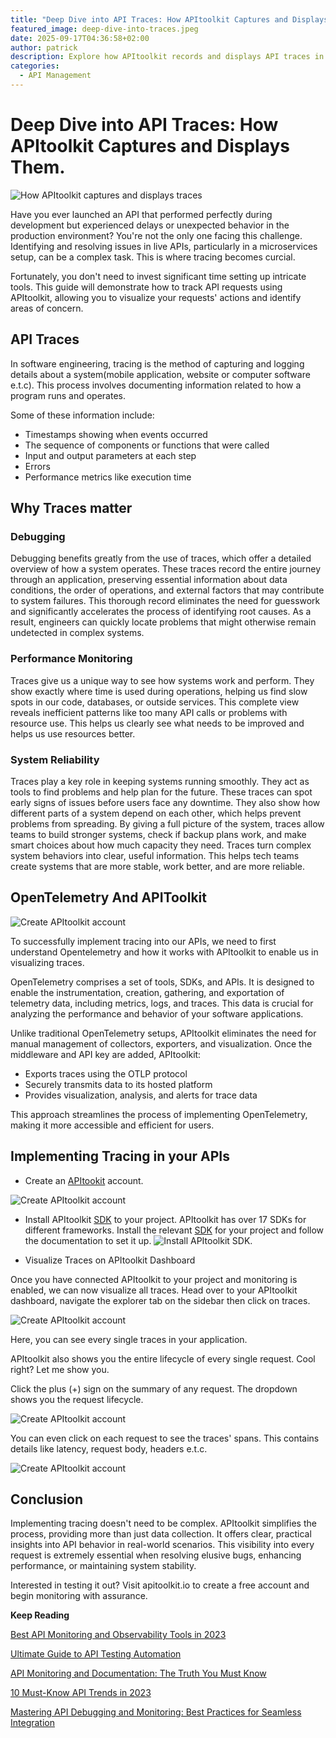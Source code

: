 ```yaml
---
title: "Deep Dive into API Traces: How APItoolkit Captures and Displays Them."
featured_image: deep-dive-into-traces.jpeg
date: 2025-09-17T04:36:58+02:00
author: patrick
description: Explore how APItoolkit records and displays API traces in real time, assisting you in quicker troubleshooting and effortless performance enhancement.
categories:
  - API Management
---
```


# Deep Dive into API Traces: How APItoolkit Captures and Displays Them.

![How APItoolkit captures and displays traces](./deep-dive-into-traces.jpeg)

Have you ever launched an API that performed perfectly during development but experienced delays or unexpected behavior in the production environment? You're not the only one facing this challenge. Identifying and resolving issues in live APIs, particularly in a microservices setup, can be a complex task. This is where tracing becomes curcial.

Fortunately, you don't need to invest significant time setting up intricate tools. This guide will demonstrate how to track API requests using APItoolkit, allowing you to visualize your requests' actions and identify areas of concern.

## API Traces

In software engineering, tracing is the method of capturing and logging details about a system(mobile application, website or computer software e.t.c). This process involves documenting information related to how a program runs and operates. 

Some of these information include: 

- Timestamps showing when events occurred
- The sequence of components or functions that were called
- Input and output parameters at each step
- Errors
- Performance metrics like execution time

## Why Traces matter

### Debugging
Debugging benefits greatly from the use of traces, which offer a detailed overview of how a system operates. These traces record the entire journey through an application, preserving essential information about data conditions, the order of operations, and external factors that may contribute to system failures. This thorough record eliminates the need for guesswork and significantly accelerates the process of identifying root causes. As a result, engineers can quickly locate problems that might otherwise remain undetected in complex systems.

### Performance Monitoring
Traces give us a unique way to see how systems work and perform. They show exactly where time is used during operations, helping us find slow spots in our code, databases, or outside services. This complete view reveals inefficient patterns like too many API calls or problems with resource use. This helps us clearly see what needs to be improved and helps us use resources better.

### System Reliability
Traces play a key role in keeping systems running smoothly. They act as tools to find problems and help plan for the future. These traces can spot early signs of issues before users face any downtime. They also show how different parts of a system depend on each other, which helps prevent problems from spreading. By giving a full picture of the system, traces allow teams to build stronger systems, check if backup plans work, and make smart choices about how much capacity they need. Traces turn complex system behaviors into clear, useful information. This helps tech teams create systems that are more stable, work better, and are more reliable.

## OpenTelemetry And APIToolkit

![Create APItoolkit account](./opentelemetry.png)

To successfully implement tracing into our APIs, we need to first understand Opentelemetry and how it works with APItoolkit to enable us in visualizing traces.

OpenTelemetry comprises a set of tools, SDKs, and APIs. It is designed to enable the instrumentation, creation, gathering, and exportation of telemetry data, including metrics, logs, and traces. This data is crucial for analyzing the performance and behavior of your software applications.

Unlike traditional OpenTelemetry setups, APItoolkit eliminates the need for manual management of collectors, exporters, and visualization. Once the middleware and API key are added, APItoolkit:

- Exports traces using the OTLP protocol
- Securely transmits data to its hosted platform
- Provides visualization, analysis, and alerts for trace data

This approach streamlines the process of implementing OpenTelemetry, making it more accessible and efficient for users.

## Implementing Tracing in your APIs
- Create an [APItookit](https://apitoolkit.io/) account.

![Create APItoolkit account](./create-acount.png)

- Install APItoolkit [SDK](https://apitoolkit.io/docs/sdks/) to your project. APItoolkit has over 17 SDKs for different frameworks. Install the relevant [SDK](https://apitoolkit.io/docs/sdks/) for your project and follow the documentation to set it up.
![Install APItoolkit SDK](./sdk.png).


- Visualize Traces on APItoolkit Dashboard

Once you have connected APItoolkit to your project and monitoring is enabled, we can now visualize all traces. Head over to your APItoolkit dashboard, navigate the explorer tab on the sidebar then click on traces.

![Create APItoolkit account](./traces.gif)

Here, you can see every single traces in your application.

APItoolkit also shows you the entire lifecycle of every single request. Cool right? Let me show you. 

Click the plus (+) sign on the summary of any request. The dropdown shows you the request lifecycle.

![Create APItoolkit account](./expand-traces.gif)

You can even click on each request to see the traces' spans. This contains details like latency, request body, headers e.t.c. 

![Create APItoolkit account](./span-traces.gif)

## Conclusion

Implementing tracing doesn't need to be complex. APItoolkit simplifies the process, providing more than just data collection. It offers clear, practical insights into API behavior in real-world scenarios. This visibility into every request is extremely essential when resolving elusive bugs, enhancing performance, or maintaining system stability.

Interested in testing it out? Visit apitoolkit.io to create a free account and begin monitoring with assurance.

**Keep Reading**


[Best API Monitoring and Observability Tools in 2023](https://apitoolkit.io/blog/best-api-monitoring-and-observability-tools/)

[Ultimate Guide to API Testing Automation](https://apitoolkit.io/blog/api-testing-automation/) 

[API Monitoring and Documentation: The Truth You Must Know](https://apitoolkit.io/blog/api-documentation-and-observability-the-truth-you-must-know/)

[10 Must-Know API Trends in 2023](https://apitoolkit.io/blog/api-trends/)

[Mastering API Debugging and Monitoring: Best Practices for Seamless Integration](https://apitoolkit.io/blog/mastering-api-debugging/)
